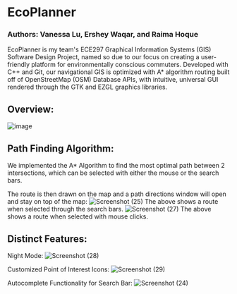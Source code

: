 # EcoPlanner

### Authors: Vanessa Lu, Ershey Waqar, and Raima Hoque

EcoPlanner is my team's ECE297 Graphical Information Systems (GIS) Software Design Project, named so due to our focus on creating a user-friendly platform for environmentally conscious commuters. Developed with C++ and Git, our navigational GIS is optimized with A* algorithm routing built off of OpenStreetMap (OSM) Database APIs, with intuitive, universal GUI rendered through the GTK and EZGL graphics libraries.

## Overview:
![image](https://github.com/AtticanWing/EcoPlanner/assets/55766983/05dca64e-bc5f-42fc-a4f4-972a11c3094a)

## Path Finding Algorithm:
We implemented the A* Algorithm to find the most optimal path between 2 intersections, which can be selected with either the mouse or the search bars.

The route is then drawn on the map and a path directions window will open and stay on top of the map:
![Screenshot (25)](https://github.com/AtticanWing/EcoPlanner/assets/55766983/68460f11-1ff2-4b56-a1df-bc24bb835255)
The above shows a route when selected through the search bars.
![Screenshot (27)](https://github.com/AtticanWing/EcoPlanner/assets/55766983/9f530dda-dc20-4fb3-8729-87e7cfc69cc6)
The above shows a route when selected with mouse clicks.

## Distinct Features:

Night Mode:
![Screenshot (28)](https://github.com/AtticanWing/EcoPlanner/assets/55766983/370ebc21-da86-47d0-a04b-6e84053a0799)

Customized Point of Interest Icons:
![Screenshot (29)](https://github.com/AtticanWing/EcoPlanner/assets/55766983/e9657211-bb80-4263-8874-11c8a8c062af)

Autocomplete Functionality for Search Bar:
![Screenshot (24)](https://github.com/AtticanWing/EcoPlanner/assets/55766983/9491bde3-e018-46ec-bef8-670b8786a378)

